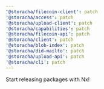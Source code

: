 ```yaml
---
'@storacha/filecoin-client': patch
'@storacha/access': patch
'@storacha/upload-client': patch
'@storacha/capabilities': patch
'@storacha/filecoin-api': patch
'@storacha/client': patch
'@storacha/blob-index': patch
'@storacha/did-mailto': patch
'@storacha/upload-api': patch
'@storacha/cli': patch
---
```


Start releasing packages with Nx!
